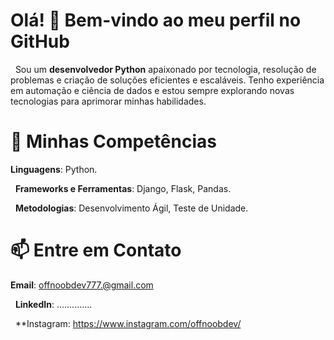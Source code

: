# Olá! 👋 Bem-vindo ao meu perfil no GitHub 
&nbsp;
Sou um **desenvolvedor Python** apaixonado por tecnologia, resolução de problemas e criação de soluções eficientes e escaláveis. Tenho experiência em automação e ciência de dados e estou sempre explorando novas tecnologias para aprimorar minhas habilidades.

# 🚀 Minhas Competências
**Linguagens**: Python.

&nbsp;
**Frameworks e Ferramentas**: Django, Flask, Pandas. 

&nbsp;
**Metodologias**: Desenvolvimento Ágil, Teste de Unidade.

<!--#📂 Repositórios em Destaque
------------------------------------------
Nome do Projeto 1 - Breve descrição sobre o projeto e seu propósito.
Nome do Projeto 2 - Descrição curta e foco do projeto.

#🌱 Em Desenvolvimento
Atualmente, estou trabalhando em:
Aprendizado e aplicação de [tecnologia/linguagem]
Colaboração em projetos open source e de automação.-->

# 📫 Entre em Contato
**Email**: offnoobdev777.@gmail.com

&nbsp;
**LinkedIn**: ..............

&nbsp;
**Instagram: https://www.instagram.com/offnoobdev/
